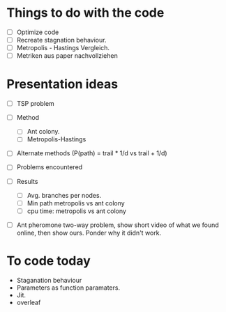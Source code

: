 # Things to do with the code
- [ ] Optimize code
- [ ] Recreate stagnation behaviour.
- [ ] Metropolis - Hastings Vergleich.
- [ ] Metriken aus paper nachvollziehen

# Presentation ideas
- [ ] TSP problem
- [ ] Method
  - [ ] Ant colony.
  - [ ] Metropolis-Hastings
- [ ] Alternate methods  (P(path) = trail * 1/d vs trail + 1/d)
- [ ] Problems encountered
- [ ] Results
  - [ ] Avg. branches per nodes.
  - [ ] Min path metropolis vs ant colony
  - [ ] cpu time: metropolis vs ant colony
- [ ] Ant pheromone two-way problem, show short video of what we found online, then show ours. Ponder why it didn't work.


# To code today
- Staganation behaviour
- Parameters as function paramaters.
- Jit.
- overleaf
